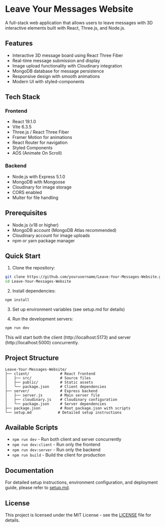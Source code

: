 # Leave Your Messages Website

A full-stack web application that allows users to leave messages with 3D interactive elements built with React, Three.js, and Node.js.

## Features

- Interactive 3D message board using React Three Fiber
- Real-time message submission and display
- Image upload functionality with Cloudinary integration
- MongoDB database for message persistence
- Responsive design with smooth animations
- Modern UI with styled-components

## Tech Stack

### Frontend
- React 19.1.0
- Vite 6.3.5
- Three.js / React Three Fiber
- Framer Motion for animations
- React Router for navigation
- Styled Components
- AOS (Animate On Scroll)

### Backend
- Node.js with Express 5.1.0
- MongoDB with Mongoose
- Cloudinary for image storage
- CORS enabled
- Multer for file handling

## Prerequisites

- Node.js (v18 or higher)
- MongoDB account (MongoDB Atlas recommended)
- Cloudinary account for image uploads
- npm or yarn package manager

## Quick Start

1. Clone the repository:
```bash
git clone https://github.com/yourusername/Leave-Your-Messages-Website.git
cd Leave-Your-Messages-Website
```

2. Install dependencies:
```bash
npm install
```

3. Set up environment variables (see setup.md for details)

4. Run the development servers:
```bash
npm run dev
```

This will start both the client (http://localhost:5173) and server (http://localhost:5000) concurrently.

##  Project Structure

```
Leave-Your-Messages-Website/
├── client/              # React frontend
│   ├── src/             # Source files
│   ├── public/          # Static assets
│   └── package.json     # Client dependencies
├── server/              # Express backend
│   ├── server.js        # Main server file
│   ├── cloudinary.js    # Cloudinary configuration
│   └── package.json     # Server dependencies
├── package.json         # Root package.json with scripts
└── setup.md            # Detailed setup instructions
```

## Available Scripts

- `npm run dev` - Run both client and server concurrently
- `npm run dev:client` - Run only the frontend
- `npm run dev:server` - Run only the backend
- `npm run build` - Build the client for production

## Documentation

For detailed setup instructions, environment configuration, and deployment guide, please refer to [setup.md](./setup.md).

## License

This project is licensed under the MIT License - see the [LICENSE](LICENSE) file for details.

